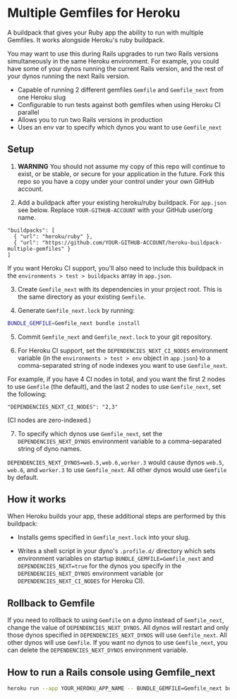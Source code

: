 # Multiple Gemfiles for Heroku

A buildpack that gives your Ruby app the ability to run with multiple Gemfiles. It works
alongside Heroku's ruby buildpack.

You may want to use this during Rails upgrades to run two Rails versions simultaneously in the
same Heroku environment. For example, you could have some of your dynos running the current Rails version, and the rest of your dynos running the next Rails version.

- Capable of running 2 different gemfiles `Gemfile` and `Gemfile_next` from one Heroku slug
- Configurable to run tests against both gemfiles when using Heroku CI parallel
- Allows you to run two Rails versions in production
- Uses an env var to specify which dynos you want to use `Gemfile_next`

## Setup

1. **WARNING** You should not assume my copy of this repo will continue to exist, or be stable, or secure for your application in the future. Fork this repo so you have a copy under your control under your own GitHub account.

2. Add a buildpack after your existing heroku/ruby buildpack. For `app.json` see below. Replace `YOUR-GITHUB-ACCOUNT` with your GitHub user/org name.

```
"buildpacks": [
  { "url": "heroku/ruby" },
  { "url": "https://github.com/YOUR-GITHUB-ACCOUNT/heroku-buildpack-multiple-gemfiles" }
]
```

If you want Heroku CI support, you'll also need to include this buildpack in the `environments > test > buildpacks` array in `app.json`.

3. Create `Gemfile_next` with its dependencies in your project root. This is the same directory as your existing `Gemfile`.

4. Generate `Gemfile_next.lock` by running:
```sh
BUNDLE_GEMFILE=Gemfile_next bundle install
```

5. Commit `Gemfile_next` and `Gemfile_next.lock` to your git repository.

6. For Heroku CI support, set the `DEPENDENCIES_NEXT_CI_NODES` environment variable (in the `environments > test > env` object in `app.json`) to a comma-separated string of node indexes you want to use `Gemfile_next`.

For example, if you have 4 CI nodes in total, and you want the first 2 nodes to use `Gemfile` (the default), and the last 2 nodes to use `Gemfile_next`, set the following:

```
"DEPENDENCIES_NEXT_CI_NODES": "2,3"
```

(CI nodes are zero-indexed.)

7. To specify which dynos use `Gemfile_next`, set the `DEPENDENCIES_NEXT_DYNOS` environment variable to a comma-separated string of dyno names.

`DEPENDENCIES_NEXT_DYNOS=web.5,web.6,worker.3` would cause dynos `web.5`, `web.6`, and `worker.3` to use `Gemfile_next`. All other dynos would use `Gemfile` by default.


## How it works

When Heroku builds your app, these additional steps are performed by this buildpack:

- Installs gems specified in `Gemfile_next.lock` into your slug.

- Writes a shell script in your dyno's `.profile.d/` directory which sets environment variables on startup `BUNDLE_GEMFILE=Gemfile_next` and `DEPENDENCIES_NEXT=true` for the dynos you specify in the `DEPENDENCIES_NEXT_DYNOS` environment variable (or `DEPENDENCIES_NEXT_CI_NODES` for Heroku CI).


## Rollback to Gemfile

If you need to rollback to using `Gemfile` on a dyno instead of `Gemfile_next`, change the value of `DEPENDENCIES_NEXT_DYNOS`. All dynos will restart and only those dynos specified in `DEPENDENCIES_NEXT_DYNOS` will use `Gemfile_next`. All other dynos will use `Gemfile`. If you want no dynos to use `Gemfile_next`, you can delete the `DEPENDENCIES_NEXT_DYNOS` environment variable.


## How to run a Rails console using Gemfile_next

```sh
heroku run --app YOUR_HEROKU_APP_NAME -- BUNDLE_GEMFILE=Gemfile_next bundle exec rails console
```
